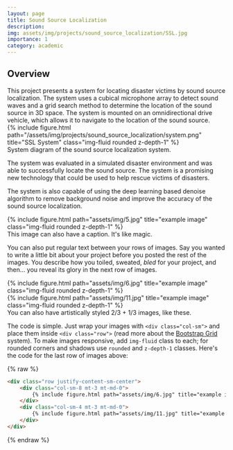 ```yaml
---
layout: page
title: Sound Source Localization
description: 
img: assets/img/projects/sound_source_localization/SSL.jpg
importance: 1
category: academic
---
```


## Overview

<div class="row justify-content-sm-center">
    <div class="col-sm-6 mt-3 mt-md-0">
        This project presents a system for locating disaster victims by sound source localization. The system uses a cubical microphone array to detect sound waves and a grid search method to determine the location of the sound source in 3D space. The system is mounted on an omnidirectional drive vehicle, which allows it to navigate to the location of the sound source.
    </div>
    <div class="col-sm-6 mt-3 mt-md-0">
        {% include figure.html path="/assets/img/projects/sound_source_localization/system.png" title="SSL System" class="img-fluid rounded z-depth-1" %}
        <div class="caption">
        System diagram of the sound source localization system.
        </div>
    </div>
</div>

The system was evaluated in a simulated disaster environment and was able to successfully locate the sound source. The system is a promising new technology that could be used to help rescue victims of disasters.

The system is also capable of using the deep learning based denoise algorithm to remove background noise and improve the accuracy of the sound source localization.

<div class="row">
    <div class="col-sm mt-3 mt-md-0">
        {% include figure.html path="assets/img/5.jpg" title="example image" class="img-fluid rounded z-depth-1" %}
    </div>
</div>
<div class="caption">
    This image can also have a caption. It's like magic.
</div>

You can also put regular text between your rows of images.
Say you wanted to write a little bit about your project before you posted the rest of the images.
You describe how you toiled, sweated, *bled* for your project, and then... you reveal its glory in the next row of images.


<div class="row justify-content-sm-center">
    <div class="col-sm-8 mt-3 mt-md-0">
        {% include figure.html path="assets/img/6.jpg" title="example image" class="img-fluid rounded z-depth-1" %}
    </div>
    <div class="col-sm-4 mt-3 mt-md-0">
        {% include figure.html path="assets/img/11.jpg" title="example image" class="img-fluid rounded z-depth-1" %}
    </div>
</div>
<div class="caption">
    You can also have artistically styled 2/3 + 1/3 images, like these.
</div>


The code is simple.
Just wrap your images with `<div class="col-sm">` and place them inside `<div class="row">` (read more about the <a href="https://getbootstrap.com/docs/4.4/layout/grid/">Bootstrap Grid</a> system).
To make images responsive, add `img-fluid` class to each; for rounded corners and shadows use `rounded` and `z-depth-1` classes.
Here's the code for the last row of images above:

{% raw %}
```html
<div class="row justify-content-sm-center">
    <div class="col-sm-8 mt-3 mt-md-0">
        {% include figure.html path="assets/img/6.jpg" title="example image" class="img-fluid rounded z-depth-1" %}
    </div>
    <div class="col-sm-4 mt-3 mt-md-0">
        {% include figure.html path="assets/img/11.jpg" title="example image" class="img-fluid rounded z-depth-1" %}
    </div>
</div>
```
{% endraw %}
